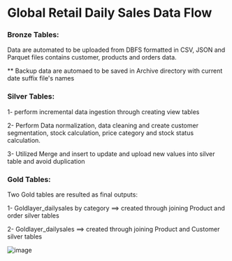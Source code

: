 # Global Retail Daily Sales Data Flow


### Bronze Tables:

Data are automated to be uploaded from DBFS formatted in CSV, JSON and Parquet files contains customer, products and orders data.

** Backup data are automaed to be saved in Archive directory with current date suffix file's names


### Silver Tables:

1- perform incremental data ingestion through creating view tables

2- Perform Data normalization, data cleaning and create customer segmentation, stock calculation, price category and stock status calculation.

3- Utilized Merge and insert to update and upload new values into silver table and avoid duplication


### Gold Tables:

Two Gold tables are resulted as final outputs:

1- Goldlayer_dailysales by category ==> created through joining Product and order silver tables

2- Goldlayer_dailysales ==> created through joining Product and Customer silver tables




![image](https://github.com/user-attachments/assets/bf2a55e4-f35b-4a6e-888b-d160cb8b699a)

